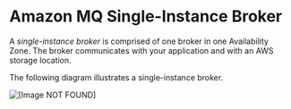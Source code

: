 # Amazon MQ Single\-Instance Broker<a name="single-broker-deployment"></a>

A *single\-instance broker* is comprised of one broker in one Availability Zone\. The broker communicates with your application and with an AWS storage location\.

The following diagram illustrates a single\-instance broker\.

![\[Image NOT FOUND\]](http://docs.aws.amazon.com/amazon-mq/latest/developer-guide/images/amazon-mq-architecture-single-broker-deployment.png)